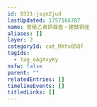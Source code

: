 ```yaml
---
id: 0321-jsqn2jud
lastUpdated: 1757166787
name: 曾侯乙青铜尊盘・建鼓铜座
aliases: []
layer: 2
categoryId: cat_MXtv05QF
tagIds:
  - tag_eAgXxyKy
nsfw: false
parent: ""
relatedEntries: []
timelineEvents: []
titledLinks: []
---
```


